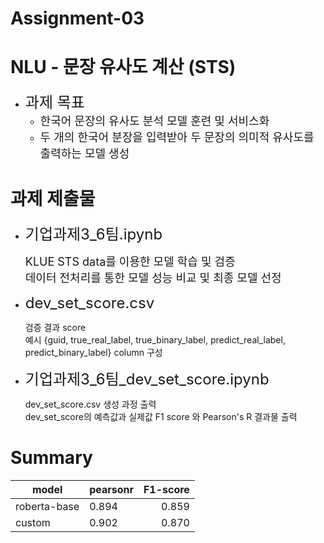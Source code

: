 # Assignment-03
# NLU - 문장 유사도 계산 (STS)
* <font size=5> 과제 목표</font>
    * <font size=4> 한국어 문장의 유사도 분석 모델 훈련 및 서비스화</font>
    * <font size=4> 두 개의 한국어 분장을 입력받아 두 문장의 의미적 유사도를 출력하는 모델 생성</font>

# 과제 제출물
* <font size=5>기업과제3_6팀.ipynb</font>

    <font size=4>KLUE STS data를 이용한 모델 학습 및 검증</font>  
    <font size=4>데이터 전처리를 통한 모델 성능 비교 및 최종 모델 선정</font>

* <font size=5>dev_set_score.csv</font>

    검증 결과 score  
    예시 {guid, true_real_label, true_binary_label, predict_real_label, predict_binary_label} column 구성

* <font size=5>기업과제3_6팀_dev_set_score.ipynb</font>  

    dev_set_score.csv 생성 과정 출력  
    dev_set_score의 예측값과 실제값 F1 score 와 Pearson's R 결과물 출력

# Summary


|model| pearsonr | F1-score |
|---|-------|--------:|
|roberta-base| 0.894| 0.859 |  
|custom| 0.902| 0.870 |
